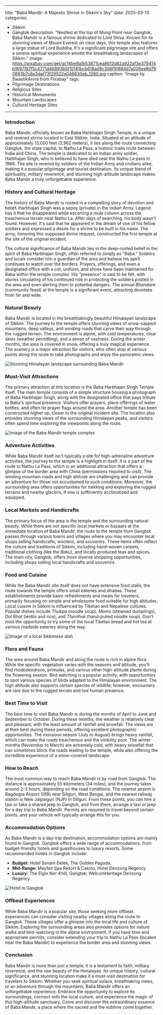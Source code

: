 
---
title: "Baba Mandir: A Majestic Shrine in Sikkim's Sky"
date: 2025-03-13
categories:
  - Sikkim
  - Gangtok
description: "Nestled at the top of Mung Point near Gangtok, Baba Mandir is a famous shrine dedicated to Lord Shiva. Known for its stunning views of Mount Everest on clear days, this temple also features a large statue of Lord Buddha. It's a significant pilgrimage site and offers a serene spiritual experience amidst the breathtaking landscapes of Sikkim."
image: https://pixabay.com/get/gc14be9a1b53871cea8612d82a922af3e379414b1697197f5c4771d46893b5f10141bcb618ad9c306f5f884d7a026ee8d780693b7c8e3daf73f29522e046630eb_1280.jpg
caption: "Image by SwastikArora from Pixabay"
tags: 
  - Pilgrimage Destinations
  - Religious Sites
  - Historical Monuments
  - Mountain Landscapes
  - Cultural Heritage Sites
---


### **Introduction**

Baba Mandir, officially known as Baba Harbhajan Singh Temple, is a unique and revered shrine located in East Sikkim, India. Situated at an altitude of approximately 13,000 feet (3,962 meters), it lies along the route connecting Gangtok, the state capital, to Nathu La Pass, a historic trade route between India and China. The temple is dedicated to an Indian army soldier, Harbhajan Singh, who is believed to have died near the Nathu La pass in 1968. The site is revered by soldiers of the Indian Army and civilians alike, making it a popular pilgrimage and tourist destination. Its unique blend of spirituality, military reverence, and stunning high-altitude landscape makes Baba Mandir a truly unforgettable experience.

### **History and Cultural Heritage**

The history of Baba Mandir is rooted in a compelling story of devotion and belief. Harbhajan Singh was a sepoy (private) in the Indian Army. Legend has it that he disappeared while escorting a mule column across the treacherous terrain near Nathu La. After days of searching, his body wasn't found. However, it's said that he appeared in the dream of one of his fellow soldiers and expressed a desire for a shrine to be built in his name. The army, honoring this supposed divine request, constructed the first temple at the site of the original incident.

The cultural significance of Baba Mandir lies in the deep-rooted belief in the spirit of Baba Harbhajan Singh, often referred to simply as "Baba." Soldiers and locals consider him a guardian of the area and believe his spirit continues to watch over the borders. Prayers, offerings, and even a designated office with a cot, uniform, and shoes have been maintained for Baba within the temple complex. His “presence” is said to be felt, with stories circulating of his continued role in protecting the soldiers posted in the area and even alerting them to potential dangers. The annual *Bhandara* (community feast) at the temple is a significant event, attracting devotees from far and wide.

###  **Natural Beauty**

Baba Mandir is located in the breathtakingly beautiful Himalayan landscape of Sikkim. The journey to the temple offers stunning views of snow-capped mountains, deep valleys, and winding roads that carve their way through the rugged terrain. The environment is alpine, with cold temperatures, clear skies (weather permitting), and a sense of vastness. During the winter months, the area is covered in snow, offering a truly magical experience. The scenery is a major attraction for visitors, who often stop at various points along the route to take photographs and enjoy the panoramic views.

<img src="placeholder_image_natural_beauty.jpg" alt="Stunning Himalayan landscape surrounding Baba Mandir">

### **Must-Visit Attractions**

The primary attraction at this location is the Baba Harbhajan Singh Temple itself. The main temple consists of a simple structure housing a photograph of Baba Harbhajan Singh, along with the designated office that pays tribute to Baba's spiritual presence. Visitors offer prayers, place offerings of water bottles, and often tie prayer flags around the area. Another temple has been constructed higher up, closer to the original incident site. The location also provides stunning views of the surrounding Himalayan peaks, and visitors often spend time exploring the viewpoints along the route.

<img src="placeholder_image_temple_complex.jpg" alt="Image of the Baba Mandir temple complex">

### **Adventure Activities**

While Baba Mandir itself isn't typically a site for high-adrenaline adventure activities, the journey to the temple is a highlight in itself. It is a part of the route to Nathu La Pass, which is an additional attraction that offers a glimpse of the border area with China (permissions required to visit). The winding mountain roads and high altitude are challenging and can provide an adventure for those not accustomed to such conditions. Moreover, the surrounding area offers opportunities for trekking and exploring the rugged terrains and nearby glaciers, if one is sufficiently acclimatized and equipped.

### **Local Markets and Handicrafts**

The primary focus of the area is the temple and the surrounding natural beauty. While there are not specific local markets or bazaars at the immediate location of Baba Mandir, the route to the temple from Gangtok passes through various towns and villages where you may encounter local shops selling handicrafts, woolens, and souvenirs. These items often reflect the culture and traditions of Sikkim, including hand-woven carpets, traditional clothing (like the *Baku*), and locally produced teas and spices. The main city, Gangtok, offers more diverse shopping opportunities, including shops selling local handicrafts and souvenirs.

### **Food and Cuisine**

While the Baba Mandir site itself does not have extensive food stalls, the route towards the temple offers small eateries and dhabas. These establishments provide basic refreshments and meals for travelers, primarily focusing on simple and wholesome food suitable for high altitudes. Local cuisine in Sikkim is influenced by Tibetan and Nepalese cultures. Popular dishes include *Thukpa* (noodle soup), *Momo* (steamed dumplings), *Dal Bhat* (lentils and rice), and *Thenthuk* (hand-pulled noodle soup). Don't miss the opportunity to try some of the local Tibetan bread and hot tea at various roadside eateries along the way.

<img src="placeholder_image_local_cuisine.jpg" alt="Image of a local Sikkimese dish">

### **Flora and Fauna**

The area around Baba Mandir and along the route is rich in alpine flora. While the specific vegetation varies with the seasons and altitude, you'll find rhododendrons, primulas, and various other high-altitude plants during the flowering season. Bird watching is a popular activity, with opportunities to spot various species of birds adapted to the Himalayan environment. The high altitude also supports certain species of wildlife; however, encounters are rare due to the rugged terrain and low human presence.

### **Best Time to Visit**

The best time to visit Baba Mandir is during the months of April to June and September to October. During these months, the weather is relatively clear and pleasant, with the least amount of rainfall and snowfall. The views are at their best during these periods, offering excellent photographic opportunities. The monsoon season (July to August) brings heavy rainfall, which can make the roads treacherous and the visibility poor. The winter months (November to March) are extremely cold, with heavy snowfall that can sometimes block the roads leading to the temple, while also offering the incredible experience of a snow-covered landscape.

### **How to Reach**

The most common way to reach Baba Mandir is by road from Gangtok. The distance is approximately 55 kilometers (34 miles), and the journey takes around 2-3 hours, depending on the road conditions. The nearest airport is Bagdogra Airport (IXB) near Siliguri, West Bengal, and the nearest railway station is New Jalpaiguri (NJP) in Siliguri. From these points, you can hire a taxi or take a shared jeep to Gangtok, and from there, arrange a taxi or jeep for a day trip to Baba Mandir. Permits are required to travel beyond certain points, and your vehicle will typically arrange this for you.

### **Accommodation Options**

As Baba Mandir is a day-trip destination, accommodation options are mainly found in Gangtok. Gangtok offers a wide range of accommodations, from budget-friendly hotels and guesthouses to luxury resorts. Some recommended hotels in Gangtok include:

*   **Budget:** Hotel Sonam Delek, The Golden Pagoda.
*   **Mid-Range:** Mayfair Spa Resort & Casino, Hotel Denzong Regency.
*   **Luxury:** The Elgin Nor-Khill, Gangtok; WelcomHeritage Denzong Regency.

<img src="placeholder_image_accommodation.jpg" alt="Hotel in Gangtok">

### **Offbeat Experiences**

While Baba Mandir is a popular site, those seeking more offbeat experiences can consider visiting nearby villages along the route to Gangtok. These villages offer a glimpse into the local life and culture of Sikkim. Exploring the surrounding areas also provides options for nature walks and bird-watching in the alpine environment. If you have time and appropriate permits, consider extending your trip to Nathu La Pass (located near the Baba Mandir) to experience the border area and stunning views.

### **Conclusion**

Baba Mandir is more than just a temple; it is a testament to faith, military reverence, and the raw beauty of the Himalayas. Its unique history, cultural significance, and stunning location make it a must-visit destination for travelers to Sikkim. Whether you seek spiritual solace, breathtaking views, or an adventure through the mountains, Baba Mandir offers an unforgettable experience. Embrace the opportunity to explore its surroundings, connect with the local culture, and experience the magic of this high-altitude sanctuary. Come and discover the extraordinary essence of Baba Mandir, a place where the sacred and the sublime come together.



